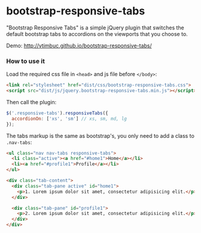 bootstrap-responsive-tabs
=========================

"Bootstrap Responsive Tabs" is a simple jQuery plugin that switches the default bootstrap tabs to accordions on the viewports that you choose to.

Demo: http://vtimbuc.github.io/bootstrap-responsive-tabs/


### How to use it
<p>Load the required css file in <code>&lt;head&gt;</code> and js file before <code>&lt;/body&gt;</code>:</p>

``` html
<link rel="stylesheet" href="dist/css/bootstrap-responsive-tabs.css">
<script src="dist/js/jquery.bootstrap-responsive-tabs.min.js"></script>
```

<p>Then call the plugin:</p>

``` js
$('.responsive-tabs').responsiveTabs({
  accordionOn: ['xs', 'sm'] // xs, sm, md, lg
});
```

<p>The tabs markup is the same as bootstrap's, you only need to add a class to <code>.nav-tabs</code>:</p>

``` html
<ul class="nav nav-tabs responsive-tabs">
  <li class="active"><a href="#home1">Home</a></li>
  <li><a href="#profile1">Profile</a></li>
</ul>

<div class="tab-content">
  <div class="tab-pane active" id="home1">
    <p>1. Lorem ipsum dolor sit amet, consectetur adipisicing elit.</p>
  </div>

  <div class="tab-pane" id="profile1">
    <p>2. Lorem ipsum dolor sit amet, consectetur adipisicing elit.</p>
  </div>
</div>
```
